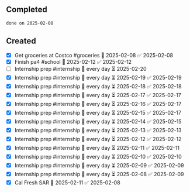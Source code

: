 
## Completed

```tasks
done on 2025-02-08
```

## Created
- [x] Get groceries at Costco #groceries 📅 2025-02-08 ✅ 2025-02-08
- [x] Finish pa4 #school 📅 2025-02-12 ✅ 2025-02-12
- [ ] Internship prep #internship 🔁 every day ⏳ 2025-02-20
- [x] Internship prep #internship 🔁 every day ⏳ 2025-02-19 ✅ 2025-02-19
- [x] Internship prep #internship 🔁 every day ⏳ 2025-02-18 ✅ 2025-02-18
- [x] Internship prep #internship 🔁 every day ⏳ 2025-02-17 ✅ 2025-02-17
- [x] Internship prep #internship 🔁 every day ⏳ 2025-02-16 ✅ 2025-02-17
- [x] Internship prep #internship 🔁 every day ⏳ 2025-02-15 ✅ 2025-02-17
- [x] Internship prep #internship 🔁 every day ⏳ 2025-02-14 ✅ 2025-02-15
- [x] Internship prep #internship 🔁 every day ⏳ 2025-02-13 ✅ 2025-02-13
- [x] Internship prep #internship 🔁 every day ⏳ 2025-02-12 ✅ 2025-02-12
- [x] Internship prep #internship 🔁 every day ⏳ 2025-02-11 ✅ 2025-02-11
- [x] Internship prep #internship 🔁 every day ⏳ 2025-02-10 ✅ 2025-02-10
- [x] Internship prep #internship 🔁 every day ⏳ 2025-02-09 ✅ 2025-02-09
- [x] Internship prep #internship 🔁 every day ⏳ 2025-02-08 ✅ 2025-02-09
- [x] Cal Fresh SAR 📅 2025-02-11 ✅ 2025-02-08